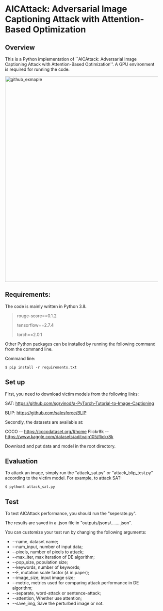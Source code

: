 # AICAttack: Adversarial Image Captioning Attack with Attention-Based Optimization

## Overview
This is a Python implementation of ``AICAttack: Adversarial Image Captioning Attack with Attention-Based Optimization''. A GPU environment is required for running the code.

<img width="679" alt="github_exmaple" src="https://github.com/UTSJiyaoLi/Adversarial-Image-Captioning-Attack/assets/49722565/df6d5611-541c-4af9-9e40-74e1069303dc">

## Requirements:
The code is mainly written in Python 3.8.
> rouge-score==0.1.2
> 
> tensorflow==2.7.4
> 
> torch==2.0.1
>

Other Python packages can be installed by running the following command from the command line.

Command line:
```
$ pip install -r requirements.txt
```

## Set up
First, you need to download victim models from the following links:

SAT: https://github.com/sgrvinod/a-PyTorch-Tutorial-to-Image-Captioning

BLIP: https://github.com/salesforce/BLIP

Secondly, the datasets are available at:

COCO -- https://cocodataset.org/#home
Flickr8k -- https://www.kaggle.com/datasets/adityajn105/flickr8k

Download and put data and model in the root directory.

## Evaluation
To attack an image, simply run the "attack_sat.py" or "attack_blip_test.py" according to the victim model.
For example, to attack SAT:

```
$ python3 attack_sat.py
```

## Test
To test AICAttack performance, you should run the "seperate.py".

The results are saved in a .json file in "outputs/jsons/........json".

You can customize your test run by changing the following arguments:

* --name, dataset name;
* --num_input, number of input data;
* --pixels, number of pixels to attack;
* --max_iter, max iteration of DE algorithm;
* --pop_size, population size;
* --keywords, number of keywords;
* --F, mutation scale factor ($\lambda$ in paper);
* --image_size, input image size;
* --metric, metrics used for comparing attack performance in DE algorithm;
* --separate, word-attack or sentence-attack;
* --attention, Whether use attention;
* --save_img, Save the perturbed image or not.

